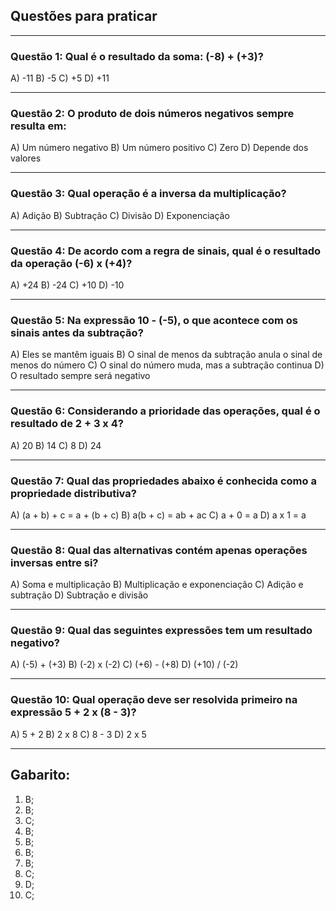 ## Questões para praticar

---

### Questão 1: Qual é o resultado da soma: (-8) + (+3)?

A) -11
B) -5
C) +5
D) +11

---

### Questão 2: O produto de dois números negativos sempre resulta em:

A) Um número negativo
B) Um número positivo
C) Zero
D) Depende dos valores

---

### Questão 3:  Qual operação é a inversa da multiplicação?

A) Adição
B) Subtração
C) Divisão
D) Exponenciação

---

### Questão 4: De acordo com a regra de sinais, qual é o resultado da operação (-6) x (+4)?

A) +24
B) -24
C) +10
D) -10

---

### Questão 5: Na expressão 10 - (-5), o que acontece com os sinais antes da subtração?

A) Eles se mantêm iguais
B) O sinal de menos da subtração anula o sinal de menos do número
C) O sinal do número muda, mas a subtração continua
D) O resultado sempre será negativo

---

### Questão 6:  Considerando a prioridade das operações, qual é o resultado de 2 + 3 x 4?

A) 20
B) 14
C) 8
D) 24

---

### Questão 7: Qual das propriedades abaixo é conhecida como a propriedade distributiva?

A) (a + b) + c = a + (b + c)
B) a(b + c) = ab + ac
C) a + 0 = a
D) a x 1 = a

---

### Questão 8: Qual das alternativas contém apenas operações inversas entre si?

A) Soma e multiplicação
B) Multiplicação e exponenciação
C) Adição e subtração
D) Subtração e divisão

---

### Questão 9: Qual das seguintes expressões tem um resultado negativo?

A) (-5) + (+3)
B) (-2) x (-2)
C) (+6) - (+8)
D) (+10) / (-2)

---

### Questão 10: Qual operação deve ser resolvida primeiro na expressão 5 + 2 x (8 - 3)?

A) 5 + 2
B) 2 x 8
C) 8 - 3
D) 2 x 5

---


## Gabarito:

1) B;
2) B;
3) C;
4) B;
5) B;
6) B;
7) B;
8) C;
9) D;
10) C;
